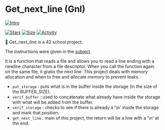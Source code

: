 # Get_next_line (Gnl)

 [![Intro](https://img.shields.io/badge/Cursus-Get_next_line-success?style=for-the-badge&logo=42)](https://github.com/bshintak/Gnl)
 
 [![Stars](https://img.shields.io/github/stars/bshintak/Gnl?color=ffff00&label=Stars&logo=Stars&style=?style=flat)](https://github.com/bshintak/Gnl)
 [![Size](https://img.shields.io/github/repo-size/bshintak/Gnl?color=blue&label=Size&logo=Size&style=?style=flat)](https://github.com/bshintak/Gnl) 
 [![Activity](https://img.shields.io/github/last-commit/bshintak/Gnl?color=red&label=Last%20Commit&style=flat)](https://github.com/bshintak/Gnl)

📖 Get_next_line is a 42 school project.

The instructions were given in the [subject](https://github.com/bshintak/Gnl/blob/master/subject_gnl.pdf).

It is a function that reads a file and allows you to read a line ending with a newline character from a file descriptor. When you call the function again on 
the same file, it grabs the next line. This project deals with memory allocation and when to free and allocate memory to prevent leaks.

- `put_storage` : puts what is in the buffer inside the storage (in the size of the BUFFER_SIZE).
- `verif_buffer` : used to concatenate what already have inside the storage with what will be added from the buffer.
- `verif_storage` : checks to see if there is already a '\n' inside the storage and mark that position.
- `get_next_line` : main of this project, the return will be a line with a '\n' at the end.

